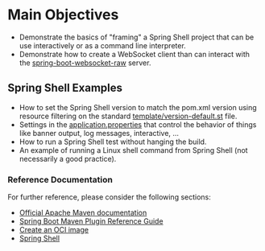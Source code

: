 # Main Objectives

* Demonstrate the basics of "framing" a Spring Shell project that can
be use interactively or as a command line interpreter.
* Demonstrate how to create a WebSocket client than can interact with the
[spring-boot-websocket-raw](../spring-boot-websocket-raw/README.md) server.

## Spring Shell Examples

* How to set the Spring Shell version to match the pom.xml version using
resource filtering on the standard
[template/version-default.st](src/main/resources/template/version-default.st) file.
* Settings in the [application.properties](src/main/resources/application.properties)
that control the behavior of things like banner output, log messages, interactive, ...
* How to run a Spring Shell test without hanging the build.
* An example of running a Linux shell command from Spring Shell (not necessarily a good practice).

### Reference Documentation
For further reference, please consider the following sections:

* [Official Apache Maven documentation](https://maven.apache.org/guides/index.html)
* [Spring Boot Maven Plugin Reference Guide](https://docs.spring.io/spring-boot/docs/3.1.5/maven-plugin/reference/html/)
* [Create an OCI image](https://docs.spring.io/spring-boot/docs/3.1.5/maven-plugin/reference/html/#build-image)
* [Spring Shell](https://spring.io/projects/spring-shell)
